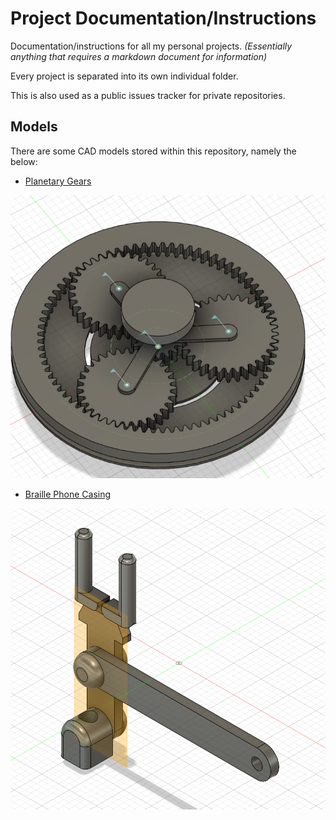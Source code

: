 # Project Documentation/Instructions
Documentation/instructions for all my personal projects.  *(Essentially anything that requires a markdown document for information)*  
  
Every project is separated into its own individual folder.

This is also used as a public issues tracker for private repositories.

## Models
There are some CAD models stored within this repository, namely the below:

- [Planetary Gears](https://www.thingiverse.com/thing:6731402)

![Img](assets\PlanetaryGears.png)

- [Braille Phone Casing](https://github.com/realhuman101/BraillePhone/tree/main/CAD)

![Img](assets\BPhone.png)
